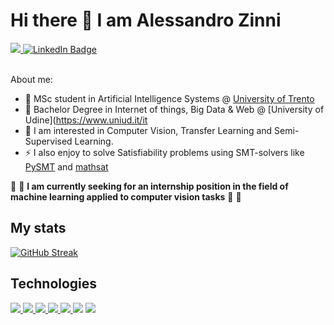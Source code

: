 # Hi there 👋 I am Alessandro Zinni

<div id="badges">
  <a href="https://github.com/Zinni98">
    <img src="https://img.shields.io/badge/GitHub-100000?style=for-the-badge&logo=github&logoColor=white"/>
  </a>
  <a href="https://www.linkedin.com/in/alessandro-zinni-aa589415a/">
    <img src="https://img.shields.io/badge/LinkedIn-blue?style=for-the-badge&logo=linkedin&logoColor=white" alt="LinkedIn Badge"/>
  </a>
</div>

<br>

About me:

- :book: MSc student in Artificial Intelligence Systems @ [University of Trento](https://www.unitn.it/)
- :green_book: Bachelor Degree in Internet of things, Big Data & Web @ [University of Udine](https://www.uniud.it/it
- 🔭 I am interested in Computer Vision, Transfer Learning and Semi-Supervised Learning.
- :zap: I also enjoy to solve Satisfiability problems using SMT-solvers like [PySMT](https://pypi.org/project/PySMT/) and [mathsat](https://mathsat.fbk.eu/)

:mag_right: :mag_right: **I am currently seeking for an internship position in the field of machine learning applied to computer vision tasks** :mag_right: :mag_right:


## My stats
[![GitHub Streak](http://github-readme-streak-stats.herokuapp.com?user=Zinni98&theme=dark&background=000000)](https://git.io/streak-stats)
<!--[![Top Langs](https://github-readme-stats.vercel.app/api/top-langs/?username=Zinni98&layout=compact&theme=vision-friendly-dark)](https://github.com/anuraghazra/github-readme-stats)-->

## Technologies
<div id="tech">
  <a href="https://www.python.org/">
    <img src="https://img.shields.io/badge/Python-FFD43B?style=for-the-badge&logo=python&logoColor=blue"/>
  </a>
  <a href="https://pytorch.org/">
    <img src="https://img.shields.io/badge/PyTorch-EE4C2C?style=for-the-badge&logo=pytorch&logoColor=white"/>
  </a>
  <a href="https://numpy.org/">
    <img src="https://img.shields.io/badge/Numpy-777BB4?style=for-the-badge&logo=numpy&logoColor=white"/>
  </a>
  <a href="https://scikit-learn.org/stable/">
    <img src="https://img.shields.io/badge/scikit_learn-F7931E?style=for-the-badge&logo=scikit-learn&logoColor=white"/>
  </a>
  <a href="https://pandas.pydata.org/">
    <img src="https://img.shields.io/badge/Pandas-2C2D72?style=for-the-badge&logo=pandas&logoColor=white"/>
  </a>
  
  <img src="https://img.shields.io/badge/C-00599C?style=for-the-badge&logo=c&logoColor=white"/>
  <img src="https://img.shields.io/badge/C%2B%2B-00599C?style=for-the-badge&logo=c%2B%2B&logoColor=white"/>
</div>


<!--
**Zinni98/Zinni98** is a ✨ _special_ ✨ repository because its `README.md` (this file) appears on your GitHub profile.

Here are some ideas to get you started:

- 🔭 I’m currently working on ...
- 🌱 I’m currently learning ...
- 👯 I’m looking to collaborate on ...
- 🤔 I’m looking for help with ...
- 💬 Ask me about ...
- 📫 How to reach me: ...
- 😄 Pronouns: ...
- ⚡ Fun fact: ...
-->

